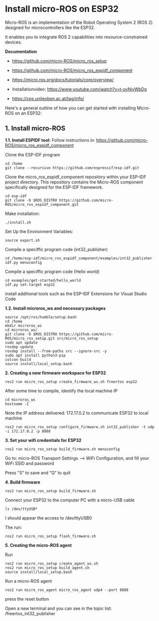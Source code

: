 # **Install micro-ROS on ESP32**

Micro-ROS is an implementation of the Robot Operating System 2 (ROS 2) designed for microcontrollers like the ESP32. 

It enables you to integrate ROS 2 capabilities into resource-constrained devices. 

**Documentation**
- https://github.com/micro-ROS/micro_ros_setup
- https://github.com/micro-ROS/micro_ros_espidf_component
- https://micro.ros.org/docs/tutorials/core/overview/
- Installationvideo: https://www.youtube.com/watch?v=t-ovNiyWbDg

- https://cps.unileoben.ac.at/tag/info/


Here's a general outline of how you can get started with installing Micro-ROS on an ESP32:
## **1. Install micro-ROS**
**1.1. Install ESPIDF tool:**
Follow instructions in: https://github.com/micro-ROS/micro_ros_espidf_component

Clone the ESP-IDF program
```shell
cd /home
git clone --recursive https://github.com/espressif/esp-idf.git
```

Clone the micro_ros_espidf_component repository within your ESP-IDF project directory. This repository contains the Micro-ROS component specifically designed for the ESP-IDF framework. 
```shell
cd esp-idf
git clone -b $ROS_DISTRO https://github.com/micro-ROS/micro_ros_espidf_component.git
```

Make installation:
```shell
./install.sh
```

Set Up the Environment Variables:
```shell
source export.sh
```
Compile a speciffic program code (int32_publisher)
```shell
cd /home/esp-idf/micro_ros_espidf_component/examples/int32_publisher
idf.py menuconfig
```

Compile a speciffic program code (Hello world)
```shell
cd examples/get-started/hello_world
idf.py set-target esp32
```

install additional tools such as the ESP-IDF Extensions for Visual Studio Code

**1.2. Install microros_ws and necessary packages**

```shell
source /opt/ros/humble/setup.bash
cd /home
mkdir microros_ws
cd microros_ws/
git clone -b $ROS_DISTRO https://github.com/micro-ROS/micro_ros_setup.git src/micro_ros_setup
sudo apt update
rosdep update
rosdep install --from-paths src --ignore-src -y
sudo apt install python3-pip
colcon build
source install/local_setup.bash
```

**2. Creating a new firmware workspace for ESP32**
```shell
ros2 run micro_ros_setup create_firmware_ws.sh freertos esp32
```
After some time to compile, identify the local machine IP
```shell
cd microros_ws
hostname -I
```
Note the IP address delivered: 172.17.0.2 to communicate ESP32 to local machine


```shell
ros2 run micro_ros_setup configure_firmware.sh int32_publisher -t udp -i 172.17.0.2 -p 8888
```

**3. Set your wifi credentials for ESP32**

```shell
ros2 run micro_ros_setup build_firmware.sh menuconfig
```
Go to: micro-ROS Transport Settings --> WiFi Configuration, and fill your WiFi SSID and password

Press "S" to save and "Q" to quit

**4. Build firmware**
```shell
ros2 run micro_ros_setup build_firmware.sh
```
Connect your ESP32 to the computer PC with a micro-USB cable

```shell
ls /dev/ttyUSB*
```
I should appear the access to /dev/ttyUSB0

The run:
```shell
ros2 run micro_ros_setup flash_firmware.sh
```

**5. Creating the micro-ROS agent**

Run
```shell
ros2 run micro_ros_setup create_agent_ws.sh
ros2 run micro_ros_setup build_agent.sh
source install/local_setup.bash
```

Run a micro-ROS agent
```shell
ros2 run micro_ros_agent micro_ros_agent udp4 --port 8888
```

press the reset button

Open a new terminal and you can see in the topic list: /freertos_int32_publisher
